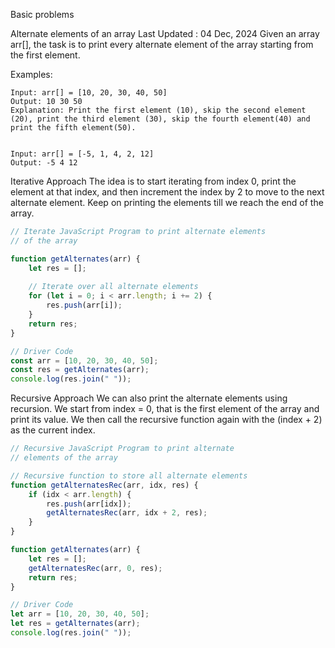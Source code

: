Basic problems

Alternate elements of an array
Last Updated : 04 Dec, 2024
Given an array arr[], the task is to print every alternate element of the array starting from the first element.

Examples:
```
Input: arr[] = [10, 20, 30, 40, 50]
Output: 10 30 50
Explanation: Print the first element (10), skip the second element (20), print the third element (30), skip the fourth element(40) and print the fifth element(50).


Input: arr[] = [-5, 1, 4, 2, 12]
Output: -5 4 12
```


Iterative Approach
The idea is to start iterating from index 0, print the element at that index, and then increment the index by 2 to move to the next alternate element. Keep on printing the elements till we reach the end of the array.

```javascript
// Iterate JavaScript Program to print alternate elements
// of the array

function getAlternates(arr) {
    let res = [];
    
    // Iterate over all alternate elements
    for (let i = 0; i < arr.length; i += 2) {
        res.push(arr[i]);
    }
    return res;
}

// Driver Code
const arr = [10, 20, 30, 40, 50];
const res = getAlternates(arr);
console.log(res.join(" "));
```

Recursive Approach
We can also print the alternate elements using recursion. We start from index = 0, that is the first element of the array and print its value. We then call the recursive function again with the (index + 2) as the current index.

```javascript
// Recursive JavaScript Program to print alternate
// elements of the array

// Recursive function to store all alternate elements
function getAlternatesRec(arr, idx, res) {
    if (idx < arr.length) {
        res.push(arr[idx]);
        getAlternatesRec(arr, idx + 2, res);
    }
}

function getAlternates(arr) {
    let res = [];
    getAlternatesRec(arr, 0, res);
    return res;
}

// Driver Code
let arr = [10, 20, 30, 40, 50];
let res = getAlternates(arr);
console.log(res.join(" "));
```